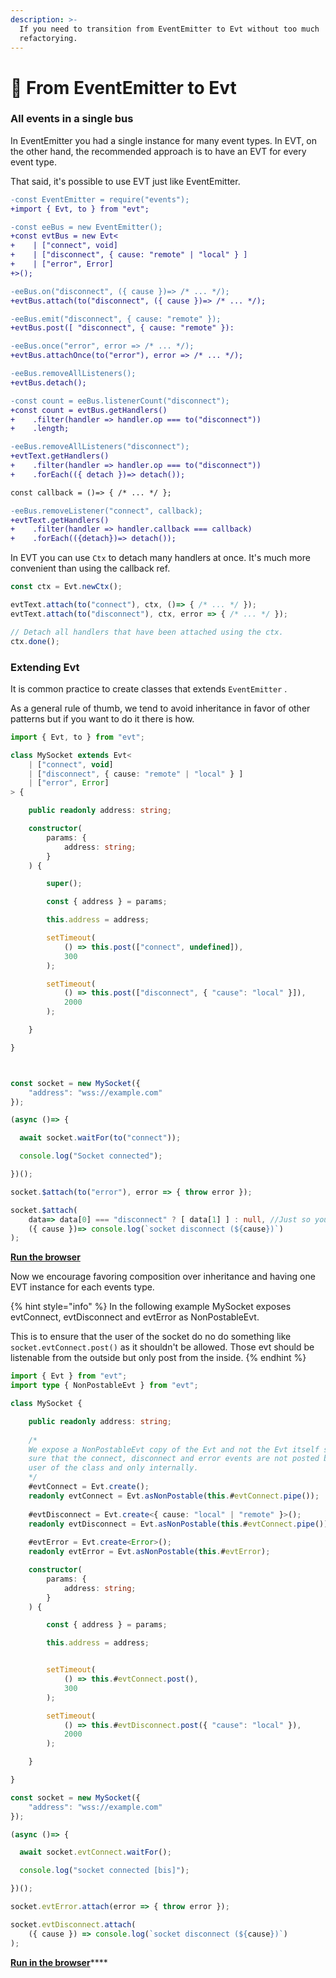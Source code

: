 ```yaml
---
description: >-
  If you need to transition from EventEmitter to Evt without too much
  refactorying.
---
```


# 🔩 From EventEmitter to Evt

### All events in a single bus

In EventEmitter you had a single instance for many event types. In EVT, on the other hand, the recommended approach is to have an EVT for every event type.

That said, it's possible to use EVT just like EventEmitter.

```diff
-const EventEmitter = require("events");
+import { Evt, to } from "evt";

-const eeBus = new EventEmitter();
+const evtBus = new Evt<
+    | ["connect", void]
+    | ["disconnect", { cause: "remote" | "local" } ]
+    | ["error", Error]
+>();

-eeBus.on("disconnect", ({ cause })=> /* ... */);
+evtBus.attach(to("disconnect", ({ cause })=> /* ... */);

-eeBus.emit("disconnect", { cause: "remote" });
+evtBus.post([ "disconnect", { cause: "remote" }):

-eeBus.once("error", error => /* ... */);
+evtBus.attachOnce(to("error"), error => /* ... */);

-eeBus.removeAllListeners();
+evtBus.detach();

-const count = eeBus.listenerCount("disconnect");
+const count = evtBus.getHandlers()
+    .filter(handler => handler.op === to("disconnect"))
+    .length;

-eeBus.removeAllListeners("disconnect");
+evtText.getHandlers()
+    .filter(handler => handler.op === to("disconnect"))
+    .forEach(({ detach })=> detach());

const callback = ()=> { /* ... */ };

-eeBus.removeListener("connect", callback);
+evtText.getHandlers()
+    .filter(handler => handler.callback === callback)
+    .forEach(({detach})=> detach());

```

In EVT you can use `Ctx` to detach many handlers at once. It's much more convenient than using the callback ref.

```typescript
const ctx = Evt.newCtx();  

evtText.attach(to("connect"), ctx, ()=> { /* ... */ });
evtText.attach(to("disconnect"), ctx, error => { /* ... */ });

// Detach all handlers that have been attached using the ctx.
ctx.done();
```

### Extending Evt

It is common practice to create classes that extends `EventEmitter` .&#x20;

As a general rule of thumb, we tend to avoid inheritance in favor of other patterns but if you want to do it there is how.

```typescript
import { Evt, to } from "evt";

class MySocket extends Evt<
    | ["connect", void]
    | ["disconnect", { cause: "remote" | "local" } ]
    | ["error", Error]
> {

    public readonly address: string;

    constructor(
        params: { 
            address: string; 
        }
    ) {

        super();

        const { address } = params;

        this.address = address;

        setTimeout(
            () => this.post(["connect", undefined]),
            300
        );

        setTimeout(
            () => this.post(["disconnect", { "cause": "local" }]),
            2000
        );

    }

}



const socket = new MySocket({ 
    "address": "wss://example.com"
});

(async ()=> {

  await socket.waitFor(to("connect"));

  console.log("Socket connected");

})();

socket.$attach(to("error"), error => { throw error });

socket.$attach(
    data=> data[0] === "disconnect" ? [ data[1] ] : null, //Just so you know this is what the to() operator do
    ({ cause })=> console.log(`socket disconnect (${cause})`)
);
```

****[**Run the browser**](https://stackblitz.com/edit/evt-inheritence-pdzywu?file=index.ts)****

Now we encourage favoring composition over inheritance and having one EVT instance for each events type.&#x20;

{% hint style="info" %}
In the following example MySocket exposes evtConnect, evtDisconnect and evtError as NonPostableEvt. &#x20;

This is to ensure that the user of the socket do no do something like `socket.evtConnect.post()` as it shouldn't be allowed. Those evt should be listenable from the outside but only post from the inside.
{% endhint %}

```typescript
import { Evt } from "evt";
import type { NonPostableEvt } from "evt";

class MySocket {

    public readonly address: string;
    
    /*
    We expose a NonPostableEvt copy of the Evt and not the Evt itself so we make 
    sure that the connect, disconnect and error events are not posted by the 
    user of the class and only internally.
    */
    #evtConnect = Evt.create();
    readonly evtConnect = Evt.asNonPostable(this.#evtConnect.pipe());
    
    #evtDisconnect = Evt.create<{ cause: "local" | "remote" }>();
    readonly evtDisconnect = Evt.asNonPostable(this.#evtConnect.pipe());
    
    #evtError = Evt.create<Error>();
    readonly evtError = Evt.asNonPostable(this.#evtError);

    constructor(
        params: { 
            address: string; 
        }
    ) {

        const { address } = params;

        this.address = address;


        setTimeout(
            () => this.#evtConnect.post(),
            300
        );

        setTimeout(
            () => this.#evtDisconnect.post({ "cause": "local" }),
            2000
        );

    }

}

const socket = new MySocket({ 
    "address": "wss://example.com"
});

(async ()=> {

  await socket.evtConnect.waitFor();

  console.log("socket connected [bis]");

})();

socket.evtError.attach(error => { throw error });

socket.evtDisconnect.attach(
    ({ cause }) => console.log(`socket disconnect (${cause})`)
);
```

[**Run in the browser**](https://stackblitz.com/edit/evt-inheritence-mnhwcs?file=index.ts)****
